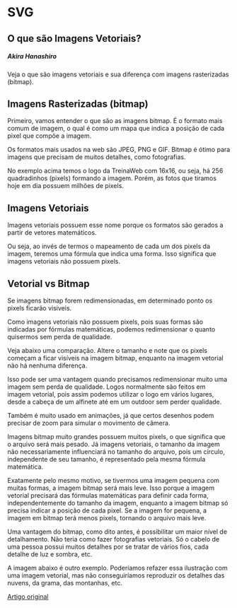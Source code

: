# SVG

## O que são Imagens Vetoriais?
##### Akira Hanashiro

Veja o que são imagens vetoriais e sua diferença com imagens rasterizadas (bitmap).

## Imagens Rasterizadas (bitmap)

Primeiro, vamos entender o que são as imagens bitmap. É o formato mais comum de imagem, o qual é como um mapa que indica a posição de cada pixel que compõe a imagem.

Os formatos mais usados na web são JPEG, PNG e GIF. Bitmap é ótimo para imagens que precisam de muitos detalhes, como fotografias.

No exemplo acima temos o logo da TreinaWeb com 16x16, ou seja, há 256 quadradinhos (pixels) formando a imagem. Porém, as fotos que tiramos hoje em dia possuem milhões de pixels.

## Imagens Vetoriais

Imagens vetoriais possuem esse nome porque os formatos são gerados a partir de vetores matemáticos.

Ou seja, ao invés de termos o mapeamento de cada um dos pixels da imagem, teremos uma fórmula que indica uma forma. Isso significa que imagens vetoriais não possuem pixels.

## Vetorial vs Bitmap

Se imagens bitmap forem redimensionadas, em determinado ponto os pixels ficarão visiveis.

Como imagens vetoriais não possuem pixels, pois suas formas são indicadas por fórmulas matemáticas, podemos redimensionar o quanto quisermos sem perda de qualidade.

Veja abaixo uma comparação. Altere o tamanho e note que os pixels começam a ficar visíveis na imagem bitmap, enquanto na imagem vetorial não há nenhuma diferença.

Isso pode ser uma vantagem quando precisamos redimensionar muito uma imagem sem perda de qualidade. Logos normalmente são feitos em imagem vetorial, pois assim podemos utilizar o logo em vários lugares, desde a cabeça de um alfinete até em um outdoor sem perder qualidade.

Também é muito usado em animações, já que certos desenhos podem precisar de zoom para simular o movimento de câmera.

Imagens bitmap muito grandes possuem muitos pixels, o que significa que o arquivo será mais pesado. Já imagens vetoriais, o tamanho da imagem não necessariamente influenciará no tamanho do arquivo, pois um círculo, independente de seu tamanho, é representado pela mesma fórmula matemática.

Exatamente pelo mesmo motivo, se tivermos uma imagem pequena com muitas formas, a imagem bitmap será mais leve. Isso porque a imagem vetorial precisará das fórmulas matemáticas para definir cada forma, independentemente do tamanho da imagem, enquanto a imagem bitmap só precisa indicar a posição de cada pixel. Se a imagem for pequena, a imagem em bitmap terá menos pixels, tornando o arquivo mais leve.

Uma vantagem do bitmap, como dito antes, é possibilitar um maior nível de detalhamento. Não teria como fazer fotografias vetoriais. Só o cabelo de uma pessoa possui muitos detalhes por se tratar de vários fios, cada detalhe de luz e sombra, etc.

A imagem abaixo é outro exemplo. Poderíamos refazer essa ilustração com uma imagem vetorial, mas não conseguiríamos reproduzir os detalhes das nuvens, da grama, das montanhas, etc.

[Artigo original](https://www.treinaweb.com.br/blog/o-que-sao-imagens-vetoriais/)